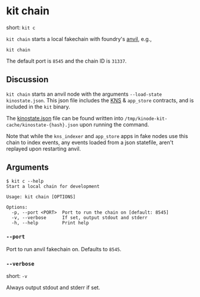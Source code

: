 # kit chain

short: `kit c`

`kit chain` starts a local fakechain with foundry's [anvil](https://github.com/foundry-rs/foundry/tree/master/crates/anvil), e.g.,

```
kit chain
```

The default port is `8545` and the chain ID is `31337`.

## Discussion

`kit chain` starts an anvil node with the arguments `--load-state kinostate.json`.
This json file includes the [KNS](https://github.com/kinode-dao/KNS) & `app_store` contracts, and is included in the `kit` binary.

The [kinostate.json](https://github.com/kinode-dao/kit/blob/master/src/chain/kinostate.json) file can be found written into `/tmp/kinode-kit-cache/kinostate-{hash}.json` upon running the command.

Note that while the `kns_indexer` and `app_store` apps in fake nodes use this chain to index events, any events loaded from a json statefile, aren't replayed upon restarting anvil.

## Arguments

```
$ kit c --help
Start a local chain for development

Usage: kit chain [OPTIONS]

Options:
  -p, --port <PORT>  Port to run the chain on [default: 8545]
  -v, --verbose      If set, output stdout and stderr
  -h, --help         Print help
```

### `--port`

Port to run anvil fakechain on.
Defaults to `8545`.

### `--verbose`

short: `-v`

Always output stdout and stderr if set.
